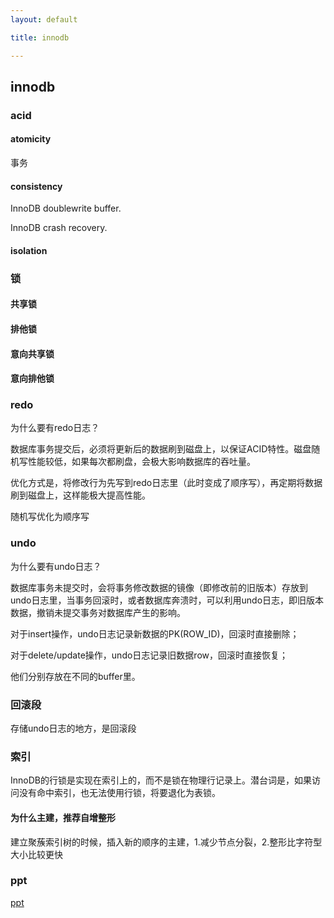 ```yaml
---
layout: default

title: innodb

---
```


## innodb

### acid
#### atomicity 
事务
#### consistency
InnoDB doublewrite buffer.

InnoDB crash recovery.

#### isolation

### 锁

#### 共享锁
#### 排他锁
#### 意向共享锁
#### 意向排他锁

### redo

为什么要有redo日志？

数据库事务提交后，必须将更新后的数据刷到磁盘上，以保证ACID特性。磁盘随机写性能较低，如果每次都刷盘，会极大影响数据库的吞吐量。


优化方式是，将修改行为先写到redo日志里（此时变成了顺序写），再定期将数据刷到磁盘上，这样能极大提高性能。

随机写优化为顺序写

### undo

为什么要有undo日志？

数据库事务未提交时，会将事务修改数据的镜像（即修改前的旧版本）存放到undo日志里，当事务回滚时，或者数据库奔溃时，可以利用undo日志，即旧版本数据，撤销未提交事务对数据库产生的影响。

对于insert操作，undo日志记录新数据的PK(ROW_ID)，回滚时直接删除；

对于delete/update操作，undo日志记录旧数据row，回滚时直接恢复；

他们分别存放在不同的buffer里。

### 回滚段

存储undo日志的地方，是回滚段

### 索引

InnoDB的行锁是实现在索引上的，而不是锁在物理行记录上。潜台词是，如果访问没有命中索引，也无法使用行锁，将要退化为表锁。


#### 为什么主建，推荐自增整形
建立聚蔟索引树的时候，插入新的顺序的主建，1.减少节点分裂，2.整形比字符型大小比较更快

### ppt
[ppt](https://github.com/garydai/garydai.github.com/raw/master/_posts/pic/innodb.pdf "innodb")


